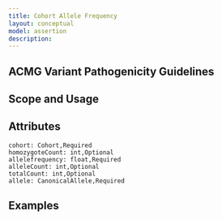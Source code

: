 ```yaml
---
title: Cohort Allele Frequency
layout: conceptual
model: assertion
description: 
---
```



ACMG Variant Pathogenicity Guidelines
-------------------------------------

Scope and Usage
---------------

Attributes
----------
    cohort: Cohort,Required
    homozygoteCount: int,Optional
    allelefrequency: float,Required
    alleleCount: int,Optional
    totalCount: int,Optional
    allele: CanonicalAllele,Required

Examples
--------
